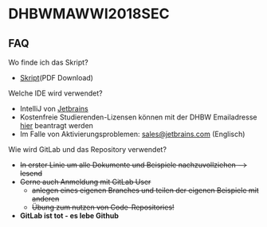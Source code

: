 # DHBWMAWWI2018SEC

## FAQ
Wo finde ich das Skript?
* [Skript](https://github.com/matthiasuweberg/dhbwmawwi2018sec/blob/master/Dokumente/ProgrammierenSkript.pdf)(PDF Download)


Welche IDE wird verwendet?
* IntelliJ von [Jetbrains](http://www.jetbrains.de)
* Kostenfreie Studierenden-Lizensen können mit der DHBW Emailadresse [hier](https://www.jetbrains.com/student/) beantragt werden
* Im Falle von Aktivierungsproblemen: [sales@jetbrains.com](mailto:sales@jetbrains.com) (Englisch)


Wie wird GitLab und das Repository verwendet?
* ~~In erster Linie um alle Dokumente und Beispiele nachzuvollziehen --> lesend~~
* ~~Gerne auch Anmeldung mit GitLab User~~
  * ~~anlegen eines eigenen Branches und teilen der eigenen Beispiele mit anderen~~
  * ~~Übung zum nutzen von Code-Repositories!~~
* **GitLab ist tot - es lebe Github** 
